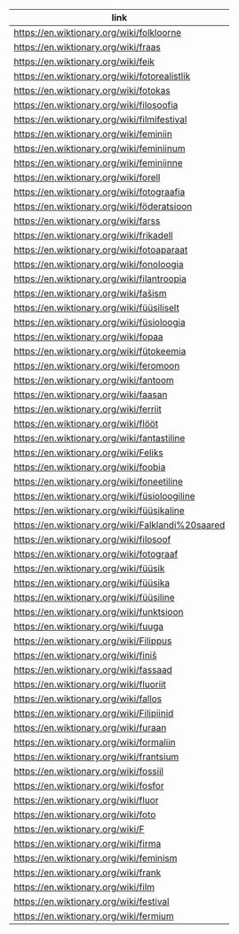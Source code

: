|link|
|----|
|https://en.wiktionary.org/wiki/folkloorne|
|https://en.wiktionary.org/wiki/fraas|
|https://en.wiktionary.org/wiki/feik|
|https://en.wiktionary.org/wiki/fotorealistlik|
|https://en.wiktionary.org/wiki/fotokas|
|https://en.wiktionary.org/wiki/filosoofia|
|https://en.wiktionary.org/wiki/filmifestival|
|https://en.wiktionary.org/wiki/feminiin|
|https://en.wiktionary.org/wiki/feminiinum|
|https://en.wiktionary.org/wiki/feminiinne|
|https://en.wiktionary.org/wiki/forell|
|https://en.wiktionary.org/wiki/fotograafia|
|https://en.wiktionary.org/wiki/föderatsioon|
|https://en.wiktionary.org/wiki/farss|
|https://en.wiktionary.org/wiki/frikadell|
|https://en.wiktionary.org/wiki/fotoaparaat|
|https://en.wiktionary.org/wiki/fonoloogia|
|https://en.wiktionary.org/wiki/filantroopia|
|https://en.wiktionary.org/wiki/fašism|
|https://en.wiktionary.org/wiki/füüsiliselt|
|https://en.wiktionary.org/wiki/füsioloogia|
|https://en.wiktionary.org/wiki/fopaa|
|https://en.wiktionary.org/wiki/fütokeemia|
|https://en.wiktionary.org/wiki/feromoon|
|https://en.wiktionary.org/wiki/fantoom|
|https://en.wiktionary.org/wiki/faasan|
|https://en.wiktionary.org/wiki/ferriit|
|https://en.wiktionary.org/wiki/flööt|
|https://en.wiktionary.org/wiki/fantastiline|
|https://en.wiktionary.org/wiki/Feliks|
|https://en.wiktionary.org/wiki/foobia|
|https://en.wiktionary.org/wiki/foneetiline|
|https://en.wiktionary.org/wiki/füsioloogiline|
|https://en.wiktionary.org/wiki/füüsikaline|
|https://en.wiktionary.org/wiki/Falklandi%20saared|
|https://en.wiktionary.org/wiki/filosoof|
|https://en.wiktionary.org/wiki/fotograaf|
|https://en.wiktionary.org/wiki/füüsik|
|https://en.wiktionary.org/wiki/füüsika|
|https://en.wiktionary.org/wiki/füüsiline|
|https://en.wiktionary.org/wiki/funktsioon|
|https://en.wiktionary.org/wiki/fuuga|
|https://en.wiktionary.org/wiki/Filippus|
|https://en.wiktionary.org/wiki/finiš|
|https://en.wiktionary.org/wiki/fassaad|
|https://en.wiktionary.org/wiki/fluoriit|
|https://en.wiktionary.org/wiki/fallos|
|https://en.wiktionary.org/wiki/Filipiinid|
|https://en.wiktionary.org/wiki/furaan|
|https://en.wiktionary.org/wiki/formaliin|
|https://en.wiktionary.org/wiki/frantsium|
|https://en.wiktionary.org/wiki/fossiil|
|https://en.wiktionary.org/wiki/fosfor|
|https://en.wiktionary.org/wiki/fluor|
|https://en.wiktionary.org/wiki/foto|
|https://en.wiktionary.org/wiki/F|
|https://en.wiktionary.org/wiki/firma|
|https://en.wiktionary.org/wiki/feminism|
|https://en.wiktionary.org/wiki/frank|
|https://en.wiktionary.org/wiki/film|
|https://en.wiktionary.org/wiki/festival|
|https://en.wiktionary.org/wiki/fermium|
